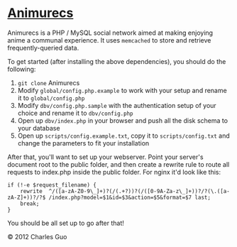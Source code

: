 [Animurecs](https://animurecs.com)
==================================

Animurecs is a PHP / MySQL social network aimed at making enjoying anime a communal experience. It uses `memcached` to store and retrieve frequently-queried data.

To get started (after installing the above dependencies), you should do the following:

1. `git clone` Animurecs
2. Modify `global/config.php.example` to work with your setup and rename it to `global/config.php`
3. Modify `dbv/config.php.sample` with the authentication setup of your choice and rename it to `dbv/config.php`
4. Open up `dbv/index.php` in your browser and push all the disk schema to your database
5. Open up `scripts/config.example.txt`, copy it to `scripts/config.txt` and change the parameters to fit your installation

After that, you'll want to set up your webserver. Point your server's document root to the public folder, and then create a rewrite rule to route all requests to index.php inside the public folder. For nginx it'd look like this:

    if (!-e $request_filename) {
        rewrite  ^/([a-zA-Z0-9\_]+)?(/(.+?))?(/([0-9A-Za-z\_]+))?/?(\.([a-zA-Z]+))?/?$ /index.php?model=$1&id=$3&action=$5&format=$7 last;
        break;
    }

You should be all set up to go after that!

&copy; 2012 Charles Guo
